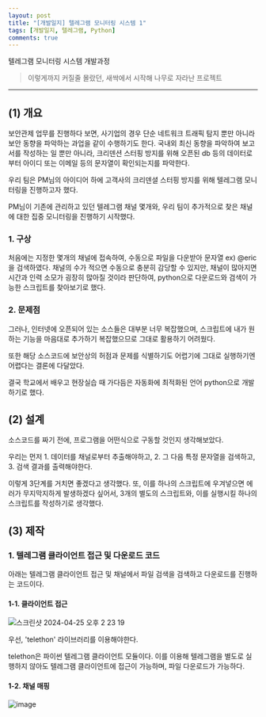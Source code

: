 ```yaml
---
layout: post
title: "[개발일지] 텔레그램 모니터링 시스템 1"
tags: [개발일지, 텔레그램, Python]
comments: true
---
```


텔레그램 모니터링 시스템 개발과정

> 이렇게까지 커질줄 몰랐던, 새싹에서 시작해 나무로 자라난 프로젝트

---
## (1) 개요
보안관제 업무를 진행하다 보면, 사기업의 경우 단순 네트워크 트래픽 탐지 뿐만 아니라 보안 동향을 파악하는 과업을 같이 수행하기도 한다. 국내외 최신 동향을 파악하여 보고서를 작성하는 일 뿐만 아니라, 크리덴션 스터핑 방지를 위해 오픈된 db 등의 데이터로부터 아이디 또는 이메일 등의 문자열이 확인되는지를 파악한다.

우리 팀은 PM님의 아이디어 하에 고객사의 크리덴셜 스터핑 방지를 위해 텔레그램 모니터링을 진행하고자 했다.

PM님이 기존에 관리하고 있던 텔레그램 채널 몇개와, 우리 팀이 추가적으로 찾은 채널에 대한 집중 모니터링을 진행하기 시작했다.

### 1. 구상
처음에는 지정한 몇개의 채널에 접속하여, 수동으로 파일을 다운받아 문자열 ex) @eric을 검색하였다. 채널의 수가 적으면 수동으로 충분히 감당할 수 있지만, 채널이 많아지면 시간과 인력 소모가 굉장히 많아질 것이라 판단하여, python으로 다운로드와 검색이 가능한 스크립트를 찾아보기로 했다.

### 2. 문제점
그러나, 인터넷에 오픈되어 있는 소스들은 대부분 너무 복잡했으며, 스크립트에 내가 원하는 기능을 마음대로 추가하기 복잡했으므로 그대로 활용하기 어려웠다.

또한 해당 소스코드에 보안상의 허점과 문제를 식별하기도 어렵기에 그대로 실행하기엔 어렵다는 결론에 다달았다.

결국 학교에서 배우고 현장실습 때 가다듬은 자동화에 최적화된 언어 python으로 개발하기로 했다.

## (2) 설계
소스코드를 짜기 전에, 프로그램을 어떤식으로 구동할 것인지 생각해보았다.

우리는 먼저 1. 데이터를 채널로부터 추출해야하고, 2. 그 다음 특정 문자열을 검색하고, 3. 검색 결과를 출력해야한다.

이렇게 3단계를 거치면 좋겠다고 생각했다. 또, 이를 하나의 스크립트에 우겨넣으면 에러가 무지막지하게 발생하겠다 싶어서, 3개의 별도의 스크립트와, 이를 실행시킬 하나의 스크립트를 작성하기로 생각했다.

## (3) 제작
### 1. 텔레그램 클라이언트 접근 및 다운로드 코드
아래는 텔레그램 클라이언트 접근 및 채널에서 파일 검색을 검색하고 다운로드를 진행하는 코드이다.

#### 1-1. 클라이언트 접근
![스크린샷 2024-04-25 오후 2 23 19](https://github.com/what0302/what0302.github.io/assets/18510716/9514cfda-d26a-46d5-b5c4-29a7ec77da89)

우선, 'telethon' 라이브러리를 이용해야한다. 

telethon은 파이썬 텔레그램 클라이언트 모듈이다. 이를 이용해 텔레그램을 별도로 실행하지 않아도 텔레그램 클라이언트에 접근이 가능하며, 파일 다운로드가 가능하다.

#### 1-2. 채널 매핑
![image](https://github.com/what0302/what0302.github.io/assets/18510716/2bcb88a3-a95a-4d30-ba79-4583b4ceac28)



